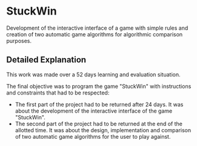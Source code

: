 # StuckWin
Development of the interactive interface of a game with simple rules and creation of two automatic game algorithms for algorithmic comparison purposes.

## Detailed Explanation
This work was made over a 52 days learning and evaluation situation.

The final objective was to program the game "StuckWin" with instructions and constraints that had to be respected:
* The first part of the project had to be returned after 24 days. It was about the development of the interactive interface of the game "StuckWin".
* The second part of the project had to be returned at the end of the allotted time. It was about the design, implementation and comparison of two automatic game algorithms for the user to play against.
